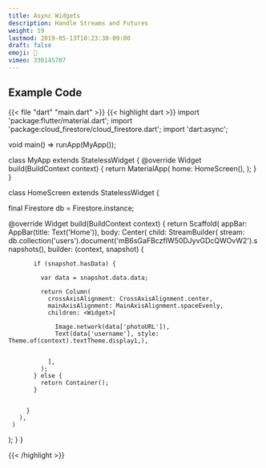 ```yaml
---
title: Async Widgets
description: Handle Streams and Futures
weight: 19
lastmod: 2019-05-13T10:23:30-09:00
draft: false
emoji: 🌊
vimeo: 336145707
---
```


## Example Code

{{< file "dart" "main.dart" >}}
{{< highlight dart >}}
import 'package:flutter/material.dart';
import 'package:cloud_firestore/cloud_firestore.dart';
import 'dart:async';



void main() => runApp(MyApp());

class MyApp extends StatelessWidget {
 @override
 Widget build(BuildContext context) {
   return MaterialApp(
     home: HomeScreen(),
   );
 }
}

class HomeScreen extends StatelessWidget {

 final Firestore db = Firestore.instance;

 @override
 Widget build(BuildContext context) {
   return Scaffold(
     appBar: AppBar(title: Text('Home')),
     body: Center(
       child: StreamBuilder<DocumentSnapshot>(
         stream: db.collection('users').document('mB6sGaFBczfIW50DJyvGDcQWOvW2').snapshots(),
         builder: (context, snapshot) {
          
           if (snapshot.hasData) {

             var data = snapshot.data.data;

             return Column(
               crossAxisAlignment: CrossAxisAlignment.center,
               mainAxisAlignment: MainAxisAlignment.spaceEvenly,
               children: <Widget>[

                 Image.network(data['photoURL']),
                 Text(data['username'], style: Theme.of(context).textTheme.display1,),


               ],
             );
           } else {
             return Container();
           }

          
         }
       ),
     )
   );
 }
}

{{< /highlight >}}